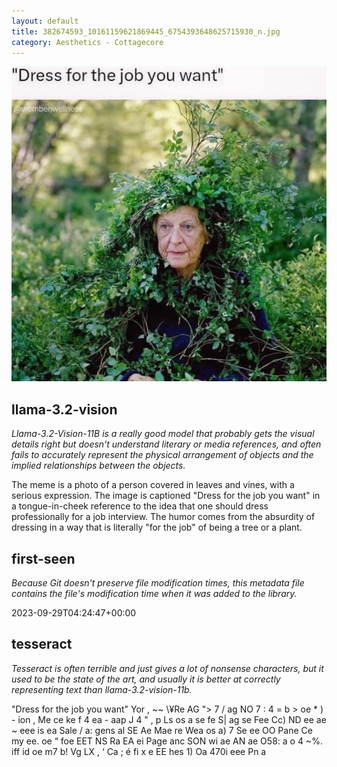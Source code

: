 ```yaml
---
layout: default
title: 382674593_10161159621869445_6754393648625715930_n.jpg
category: Aesthetics - Cottagecore
---
```


<div markdown="0"><a href="382674593_10161159621869445_6754393648625715930_n.jpg"><img class="photo" src="382674593_10161159621869445_6754393648625715930_n.jpg" /></a>

<h2>llama-3.2-vision</h2>
<p><i>Llama-3.2-Vision-11B is a really good model that probably gets the visual details right but doesn't understand literary or media references, and often fails to accurately represent the physical arrangement of objects and the implied relationships between the objects.</i></p>
<p>The meme is a photo of a person covered in leaves and vines, with a serious expression. The image is captioned &quot;Dress for the job you want&quot; in a tongue-in-cheek reference to the idea that one should dress professionally for a job interview. The humor comes from the absurdity of dressing in a way that is literally &quot;for the job&quot; of being a tree or a plant.</p>

<h2>first-seen</h2>
<p><i>Because Git doesn't preserve file modification times, this metadata file contains the file's modification time when it was added to the library.</i></p>
<p>2023-09-29T04:24:47+00:00</p>

<h2>tesseract</h2>
<p><i>Tesseract is often terrible and just gives a lot of nonsense characters, but it used to be the state of the art, and usually it is better at correctly representing text than llama-3.2-vision-11b.</i></p>
<p>&quot;Dress for the job you want&quot; Yor , ~~ \¥Re AG &quot;&gt; 7 / ag NO 7 : 4 = b &gt; oe * ) - ion , Me ce ke f 4 ea - aap J 4 &quot; , p Ls os a se fe S| ag se Fee Cc) ND ee ae ~ eee is ea Sale / a: gens al SE Ae Mae re Wea os a) 7 Se ee OO Pane Ce my ee. oe “ foe EET NS Ra EA ei Page anc SON wi ae AN ae O58: a o 4 ~%. iff id oe m7 b! Vg LX , ‘ Ca ; é fi x e EE hes 1) Oa 470i eee Pn a</p>

</div>

